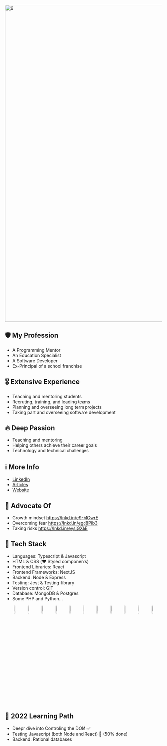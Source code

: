 <img width="1014" alt="6" src="https://user-images.githubusercontent.com/31222514/189344401-d4a72c16-6214-4a74-9675-1df71ca539bd.png">

## 🛡️ My Profession

- A Programming Mentor
- An Education Specialist
- A Software Developer
- Ex-Principal of a school franchise

## 🎖️ Extensive Experience 

- Teaching and mentoring students
- Recruting, training, and leading teams
- Planning and overseeing long term projects
- Taking part and overseeing software development 

## 🔥 Deep Passion 

- Teaching and mentoring
- Helping others achieve their career goals
- Technology and technical challenges

## ℹ️ More Info

- [LinkedIn](https://www.linkedin.com/in/david-rajcher/)
- [Articles](https://david-l-r.medium.com/)
- [Website](https://davidrajcher.com)

## 🥑 Advocate Of

- Growth mindset https://lnkd.in/e9-MGwrE
- Overcoming fear https://lnkd.in/egd8Pib3
- Taking risks https://lnkd.in/eysiGXhE

## 🤖 Tech Stack

- Languages: Typescript & Javascript
- HTML & CSS (❤️ Styled components)
- Frontend Libraries: React
- Frontend Frameworks: NextJS
- Backend: Node & Express
- Testing: Jest & Testing-library
- Version control: GIT
- Database: MongoDB & Postgres
- Some PHP and Python...

<p align="center">
  <img src="https://user-images.githubusercontent.com/31222514/149813755-3f74a208-1e4c-4d81-b848-1d4f1a18b969.png" width="8%" alt="React logo">
  <img src="https://user-images.githubusercontent.com/31222514/160580699-d782fd3f-4e09-4d92-895c-d9867302e145.svg" width="8%" alt="Redux logo">
  <img src="https://user-images.githubusercontent.com/31222514/149813300-65804694-d3ea-4e31-955d-dbc47229a82d.png" width="8%" alt="Typescript logo">
  <img src="https://user-images.githubusercontent.com/31222514/149812547-405716a0-b974-4da4-b749-f2b4a8adc1d8.png" width="8%" alt="Javascript logo">
  <img src="https://user-images.githubusercontent.com/31222514/149813532-e214a55c-9b91-4b71-bb17-0dcf18903f7a.png" width="8%" alt="CSS logo">
  <img src="https://user-images.githubusercontent.com/31222514/149814154-3de042e2-bccf-4f0e-8d0e-98a2dbcae7c0.png" width="8%" alt="HTML logo">
  <img src="https://user-images.githubusercontent.com/31222514/149943049-95f0909a-9c2b-4fae-bd04-647d531dd10d.png" width="8%" alt="NODE logo">
  <img src="https://user-images.githubusercontent.com/31222514/149814008-745c7736-7881-41b9-bc0b-3b9a7c9ab087.png" width="8%" alt="Jest logo">
  <img src="https://user-images.githubusercontent.com/31222514/149814004-a3a2bf91-a257-4d1c-bdff-e1079a524359.png" width="8%" alt="GIT logo">
  <img src="https://user-images.githubusercontent.com/31222514/155521312-96e008ba-1d5e-409f-aaec-ca229ca275c6.jpeg" width="8%" alt="Postgres logo">
  <img src="https://user-images.githubusercontent.com/31222514/155521092-8b9f303b-6f1e-406c-9ba6-4a00068ef73a.png" width="8%" alt="MongoDB logo">
</p>

## 🔭 2022 Learning Path

- Deepr dive into Controling the DOM ✅
- Testing Javascript (both Node and React) 🚧 (50% done)
- Backend: Rational databases
